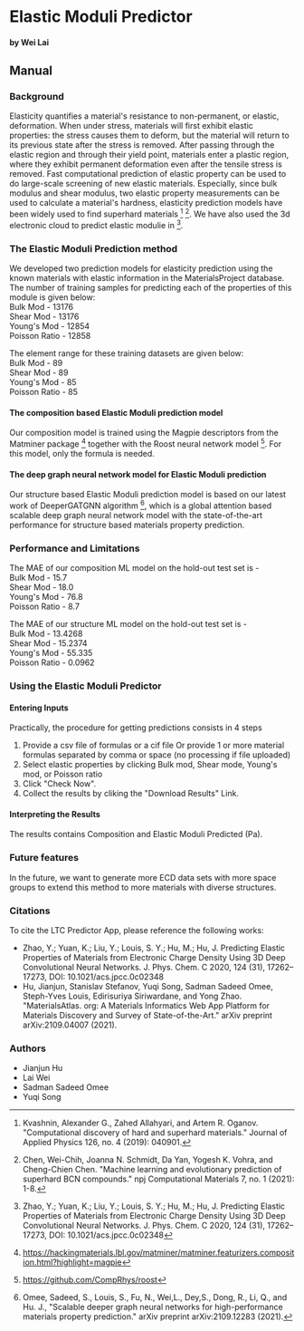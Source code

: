 
# Elastic Moduli Predictor
#### by Wei Lai

## Manual

### Background

Elasticity quantifies a material's resistance to non-permanent, or elastic, deformation. When under stress, materials will first exhibit elastic properties: the stress causes them to deform, but the material will return to its previous state after the stress is removed. After passing through the elastic region and through their yield point, materials enter a plastic region, where they exhibit permanent deformation even after the tensile stress is removed. Fast computational prediction of elastic property can be used to do large-scale screening of new elastic materials. Especially, since bulk modulus and shear modulus, two elastic property measurements can be used to calculate a material's hardness, elasticity prediction models have been widely used to find superhard materials 
[^2] [^7]. We have also used the 3d electronic cloud to predict elastic modulie in [^1].

### The Elastic Moduli Prediction method

We developed two prediction models for elasticity prediction using the known materials with elastic information in the MaterialsProject database. The number of training samples for predicting each of the properties of this module is given below: <br>
Bulk Mod - 13176 <br>
Shear Mod - 13176 <br>
Young's Mod - 12854 <br>
Poisson Ratio - 12858 

The element range for these training datasets are given below: <br>
Bulk Mod - 89 <br>
Shear Mod - 89 <br>
Young's Mod - 85 <br>
Poisson Ratio - 85 

#### The composition based Elastic Moduli prediction model

Our composition model is trained using the Magpie descriptors from the Matminer package [^4] together with the Roost neural network model [^5]. 
For this model, only the formula is needed. 

#### The deep graph neural network model for Elastic Moduli prediction

Our structure based Elastic Moduli prediction model is based on our latest work of DeeperGATGNN algorithm [^6], which is a global attention based scalable deep graph neural network model with the state-of-the-art performance for structure based materials property prediction. 

### Performance and Limitations
The MAE of our composition ML model on the hold-out test set is - <br>
Bulk Mod - 15.7 <br>
Shear Mod - 18.0 <br>
Young's Mod - 76.8 <br>
Poisson Ratio - 8.7 

The MAE of our structure ML model on the hold-out test set is - <br>
Bulk Mod - 13.4268 <br>
Shear Mod - 15.2374 <br>
Young's Mod - 55.335 <br>
Poisson Ratio - 0.0962

### Using the Elastic Moduli Predictor

#### Entering Inputs

Practically, the procedure for getting predictions consists in 4 steps

1. Provide a csv file of formulas or a cif file Or provide 1 or more material formulas separated by comma or space (no processing if file uploaded)
2. Select elastic properties by clicking Bulk mod, Shear mode, Young's mod, or Poisson ratio
3. Click "Check Now".
4. Collect the results by cliking the "Download Results" Link.

#### Interpreting the Results

The results contains Composition and Elastic Moduli Predicted (Pa).

### Future features

In the future, we want to generate more ECD data sets with more space groups to extend this method to more materials with diverse structures.

### Citations

To cite the LTC Predictor App, please reference the following works:

- Zhao, Y.; Yuan, K.; Liu, Y.; Louis, S. Y.; Hu, M.; Hu, J. Predicting Elastic Properties of Materials from Electronic Charge Density Using 3D Deep Convolutional Neural Networks. J. Phys. Chem. C 2020, 124 (31), 17262– 17273,  DOI: 10.1021/acs.jpcc.0c02348
- Hu, Jianjun, Stanislav Stefanov, Yuqi Song, Sadman Sadeed Omee, Steph-Yves Louis, Edirisuriya Siriwardane, and Yong Zhao. "MaterialsAtlas. org: A Materials Informatics Web App Platform for Materials Discovery and Survey of State-of-the-Art." arXiv preprint arXiv:2109.04007 (2021).


[^1]: Zhao, Y.; Yuan, K.; Liu, Y.; Louis, S. Y.; Hu, M.; Hu, J. Predicting Elastic Properties of Materials from Electronic Charge Density Using 3D Deep Convolutional Neural Networks. J. Phys. Chem. C 2020, 124 (31), 17262– 17273,  DOI: 10.1021/acs.jpcc.0c02348
[^2]: Kvashnin, Alexander G., Zahed Allahyari, and Artem R. Oganov. "Computational discovery of hard and superhard materials." Journal of Applied Physics 126, no. 4 (2019): 040901.
[^4]: https://hackingmaterials.lbl.gov/matminer/matminer.featurizers.composition.html?highlight=magpie
[^5]: https://github.com/CompRhys/roost
[^6]:Omee, Sadeed, S., Louis, S.,  Fu, N., Wei,L., Dey,S., Dong, R.,  Li, Q., and  Hu. J., "Scalable deeper graph neural networks for high-performance materials property prediction." arXiv preprint arXiv:2109.12283 (2021).
[^7]: Chen, Wei-Chih, Joanna N. Schmidt, Da Yan, Yogesh K. Vohra, and Cheng-Chien Chen. "Machine learning and evolutionary prediction of superhard BCN compounds." npj Computational Materials 7, no. 1 (2021): 1-8.

### Authors

- Jianjun Hu
- Lai Wei
- Sadman Sadeed Omee
- Yuqi Song

